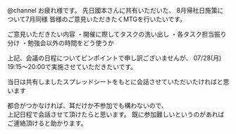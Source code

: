@channel
お疲れ様です。
先日國本さんに共有いただいた、
8月帰社日施策について7月同様
皆様のご意見いただきたくMTGを行いたいです。

ご意見いただきたい内容
・開催に際してタスクの洗い出し
・各タスク担当振り分け
・勉強会以外の時間をどう使うか

上記、会議の日程についてピンポイントで申し訳ございませんが、
07/28(月) 19:15～20:00で実施させていただきたいです。


当日は共有しましたスプレッドシートをもとに会話させていただいたければと思います

都合がつかなければ、耳だけか不参加でも構わないので、  
上記日程で会話させて頂けたらと思います。
既に参加難しいというのがあればご連絡頂けると助かります。